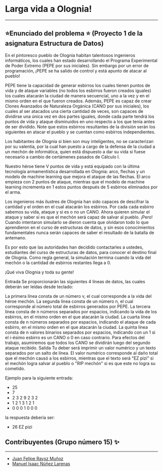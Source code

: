# Larga vida a Olognia!
---
## ⭐Enunciado del problema ⭐ (Proyecto 1 de la asignatura Estructura de Datos)
En el pintoresco pueblo de Olognia habitan talentosos ingenieros informáticos, los cuales han estado desarrollando el Programa Experimental de Poder Extremo (PEPE por sus iniciales). Sin embargo por un error de programación, ¡PEPE se ha salido de control y está apunto de atacar al pueblo!

PEPE tiene la capacidad de generar esbirros los cuales tienen puntos de vida y de ataque variables (no todos los esbirros fueron creados iguales) los cuales atacarán la ciudad de manera secuencial, uno a la vez y en el mismo orden en el que fueron creados. Además, PEPE es capaz de crear Clones Avanzados de Naturaleza Orgánica (CANO por sus iniciales), los cuales al ser atacados una cierta cantidad de veces, son capaces de dividirse una única vez en dos partes iguales, donde cada parte tendrá los puntos de vida y ataque disminuidos en uno respecto a los que tenía antes de ser dividido. Note que estos esbirros resultantes de la división serán los siguientes en atacar el pueblo y se cuentan como esbirros independientes.

Los habitantes de Olognia si bien son muy inteligentes, no se caracterizan por su valentía, por la cual han puesto a cargo de la defensa de la ciudad a un mechón de informática, quien está dispuesto a dar su vida si fuese necesario a cambio de certámenes pasados de Cálculo I.

Nuestro héroe tiene V puntos de vida y está equipado con la última tecnología armamentística desarrollada en Olognia: arco, flechas y un modelo de machine learning que mejora el ataque de las flechas. El arco empieza con 2 puntos de ataque, mientras que el modelo de machine learning incrementa en 1 estos puntos después de 5 esbirros eliminados por el arma.

Los ingenieros más ilustres de Olognia han sido capaces de descifrar la cantidad y el orden en el cual atacarán los esbirros. Por cada cada esbirro sabemos su vida, ataque y si es o no un CANO. Ahora quieren simular el ataque y saber si es que el mechón será capaz de salvar al pueblo. ¡Pero! Cuando intentaron simularlo se dieron cuenta que olvidaron todo lo que aprendieron en el curso de estructuras de datos, y sin esos conocimientos fundamentales nunca serán capaces de saber el resultado de la batalla de antemano.

Es por esto que las autoridades han decidido contactarles a ustedes, estudiantes del curso de estructuras de datos, para conocer el destino final de Olognia. Como regla general, la simulación termina cuando la vida del mechón o la cantidad de esbirros restantes llega a 0.

¡Qué viva Olognia y toda su gente!

Entrada
Se proporcionarán las siguientes 4 líneas de datos, las cuales deberán ser leídas desde teclado:

La primera línea consta de un número v, el cual corresponde a la vida del héroe mechón.
La segunda línea consta de un número n, el cual corresponde al número total de esbirros generados por PEPE.
La tercera línea consta de n números separados por espacios, indicando la vida de los esbirros, en el mismo orden en el que atacarán la ciudad.
La cuarta línea consta de n números separados por espacios, indicando el ataque de cada esbirro, en el mismo orden en el que atacarán la ciudad.
La quinta línea consta de n valores binarios separados por espacios, indicando con un 1 si el i-ésimo esbirro es un CANO o 0 en caso contrario. Para efectos del trabajo, asumiremos que todos los CANO se dividirán luego del segundo ataque recibido.
Salida
Tu deber será imprimir un valor numérico y un texto separados por un salto de línea. El valor numérico corresponde al daño total que el mechón causó a los esbirros, mientras que el texto será "EZ pizi" si el mechón logra salvar al pueblo o "RIP mechón" si es que este no logra su cometido.

Ejemplo para la siguiente entrada:
* 25
* 7
* 2 3 2 9 2 3 2
* 1 2 1 3 1 2 1
* 0 0 0 1 0 0 0

la respuesta debería ser:
- 26 EZ pizi


## Contribuyentes (Grupo número 15) ✨ 
---
* [Juan Felipe Raysz Muñoz](https://github.com/Sephir0ath)
* [Manuel Isaac Núñez Larenas](https://github.com/sshiro0)
